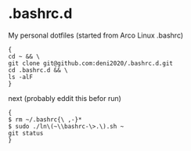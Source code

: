 # .bashrc.d
My personal dotfiles (started from Arco Linux .bashrc)

```
{
cd ~ && \
git clone git@github.com:deni2020/.bashrc.d.git
cd .bashrc.d && \
ls -alF
}

```

next (probably eddit this befor run)
```
{
$ rm ~/.bashrc{\ ,-}*
$ sudo ./ln\(~\\bashrc-\>.\).sh ~
git status
}

```
